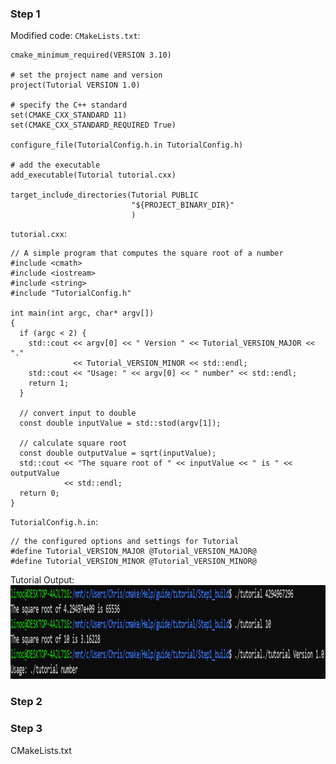### Step 1 ###
Modified code:
`CMakeLists.txt`:
```
cmake_minimum_required(VERSION 3.10)

# set the project name and version
project(Tutorial VERSION 1.0)

# specify the C++ standard
set(CMAKE_CXX_STANDARD 11)
set(CMAKE_CXX_STANDARD_REQUIRED True)

configure_file(TutorialConfig.h.in TutorialConfig.h)

# add the executable
add_executable(Tutorial tutorial.cxx)

target_include_directories(Tutorial PUBLIC
                           "${PROJECT_BINARY_DIR}"
                           )
```

`tutorial.cxx`:
```
// A simple program that computes the square root of a number
#include <cmath>
#include <iostream>
#include <string>
#include "TutorialConfig.h"

int main(int argc, char* argv[])
{
  if (argc < 2) {
    std::cout << argv[0] << " Version " << Tutorial_VERSION_MAJOR << "."
              << Tutorial_VERSION_MINOR << std::endl;
    std::cout << "Usage: " << argv[0] << " number" << std::endl;
    return 1;
  }

  // convert input to double
  const double inputValue = std::stod(argv[1]);

  // calculate square root
  const double outputValue = sqrt(inputValue);
  std::cout << "The square root of " << inputValue << " is " << outputValue
            << std::endl;
  return 0;
}
```

`TutorialConfig.h.in`:
```
// the configured options and settings for Tutorial
#define Tutorial_VERSION_MAJOR @Tutorial_VERSION_MAJOR@
#define Tutorial_VERSION_MINOR @Tutorial_VERSION_MINOR@
```

Tutorial Output:
<img width="600" height="150" alt="portfolio_view" src=tutorial-step1.PNG> </br>

### Step 2 ###


### Step 3 ###
CMakeLists.txt

